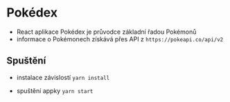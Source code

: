 # Pokédex

- React aplikace Pokédex je průvodce základní řadou Pokémonů
- informace o Pokémonech získává přes API z `https://pokeapi.co/api/v2`

## Spuštění

- instalace závislostí
  `yarn install`

- spuštění appky
  `yarn start`
